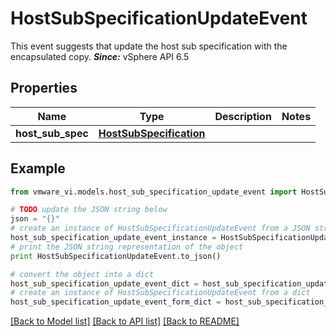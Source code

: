 # HostSubSpecificationUpdateEvent

This event suggests that update the host sub specification with the encapsulated copy.  ***Since:*** vSphere API 6.5 

## Properties
Name | Type | Description | Notes
------------ | ------------- | ------------- | -------------
**host_sub_spec** | [**HostSubSpecification**](HostSubSpecification.md) |  | 

## Example

```python
from vmware_vi.models.host_sub_specification_update_event import HostSubSpecificationUpdateEvent

# TODO update the JSON string below
json = "{}"
# create an instance of HostSubSpecificationUpdateEvent from a JSON string
host_sub_specification_update_event_instance = HostSubSpecificationUpdateEvent.from_json(json)
# print the JSON string representation of the object
print HostSubSpecificationUpdateEvent.to_json()

# convert the object into a dict
host_sub_specification_update_event_dict = host_sub_specification_update_event_instance.to_dict()
# create an instance of HostSubSpecificationUpdateEvent from a dict
host_sub_specification_update_event_form_dict = host_sub_specification_update_event.from_dict(host_sub_specification_update_event_dict)
```
[[Back to Model list]](../README.md#documentation-for-models) [[Back to API list]](../README.md#documentation-for-api-endpoints) [[Back to README]](../README.md)


